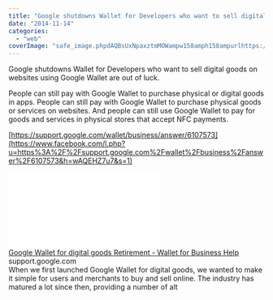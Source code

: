 ```yaml
---
title: "Google shutdowns Wallet for Developers who want to sell digital goods on website..."
date: "2014-11-14"
categories: 
  - "web"
coverImage: "safe_image.phpdAQBsUxNpaxztmMOWampw158amph158ampurlhttps://www.google.com/images/logos/google_logo_41_2x1.png"
---
```


Google shutdowns Wallet for Developers who want to sell digital goods on websites using Google Wallet are out of luck.  
  
People can still pay with Google Wallet to purchase physical or digital goods in apps. People can still pay with Google Wallet to purchase physical goods or services on websites. And people can still use Google Wallet to pay for goods and services in physical stores that accept NFC payments.  
  
[https://support.google.com/wallet/business/answer/6107573](https://www.facebook.com/l.php?u=https%3A%2F%2Fsupport.google.com%2Fwallet%2Fbusiness%2Fanswer%2F6107573&h=wAQEHZ7u7&s=1)  
  
[![](images/safe_image.php?d=AQBsUxNpaxztmMOW&w=158&h=158&url=https%3A%2F%2Fwww.google.com%2Fimages%2Flogos%2Fgoogle_logo_41_2x.png)](https://www.facebook.com/l.php?u=https%3A%2F%2Fsupport.google.com%2Fwallet%2Fbusiness%2Fanswer%2F6107573&h=LAQGvTBpl&s=1)  
[Google Wallet for digital goods Retirement - Wallet for Business Help](https://www.facebook.com/l.php?u=https%3A%2F%2Fsupport.google.com%2Fwallet%2Fbusiness%2Fanswer%2F6107573&h=UAQHr26tH&s=1)  
support.google.com  
When we first launched Google Wallet for digital goods, we wanted to make it simple for users and merchants to buy and sell online. The industry has matured a lot since then, providing a number of alt
